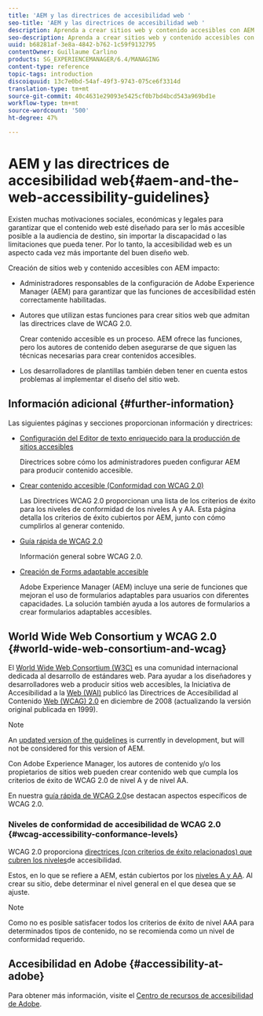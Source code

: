 ```yaml
---
title: 'AEM y las directrices de accesibilidad web '
seo-title: 'AEM y las directrices de accesibilidad web '
description: Aprenda a crear sitios web y contenido accesibles con AEM.
seo-description: Aprenda a crear sitios web y contenido accesibles con AEM.
uuid: b68281af-3e8a-4842-b762-1c59f9132795
contentOwner: Guillaume Carlino
products: SG_EXPERIENCEMANAGER/6.4/MANAGING
content-type: reference
topic-tags: introduction
discoiquuid: 13c7e0bd-54af-49f3-9743-075ce6f3314d
translation-type: tm+mt
source-git-commit: 40c4631e29093e5425cf0b7bd4bcd543a969bd1e
workflow-type: tm+mt
source-wordcount: '500'
ht-degree: 47%

---
```



# AEM y las directrices de accesibilidad web{#aem-and-the-web-accessibility-guidelines} 

Existen muchas motivaciones sociales, económicas y legales para garantizar que el contenido web esté diseñado para ser lo más accesible posible a la audiencia de destino, sin importar la discapacidad o las limitaciones que pueda tener. Por lo tanto, la accesibilidad web es un aspecto cada vez más importante del buen diseño web.

Creación de sitios web y contenido accesibles con AEM impacto:

* Administradores responsables de la configuración de Adobe Experience Manager (AEM) para garantizar que las funciones de accesibilidad estén correctamente habilitadas.
* Autores que utilizan estas funciones para crear sitios web que admitan las directrices clave de WCAG 2.0.

   Crear contenido accesible es un proceso. AEM ofrece las funciones, pero los autores de contenido deben asegurarse de que siguen las técnicas necesarias para crear contenidos accesibles.

* Los desarrolladores de plantillas también deben tener en cuenta estos problemas al implementar el diseño del sitio web.

## Información adicional {#further-information}

Las siguientes páginas y secciones proporcionan información y directrices:

* [Configuración del Editor de texto enriquecido para la producción de sitios accesibles](/help/sites-administering/rte-accessible-content.md)

   Directrices sobre cómo los administradores pueden configurar AEM para producir contenido accesible.

* [Crear contenido accesible (Conformidad con WCAG 2.0)](/help/sites-authoring/creating-accessible-content.md)

   Las Directrices WCAG 2.0 proporcionan una lista de los criterios de éxito para los niveles de conformidad de los niveles A y AA. Esta página detalla los criterios de éxito cubiertos por AEM, junto con cómo cumplirlos al generar contenido.

* [Guía rápida de WCAG 2.0](/help/managing/qg-wcag.md)

   Información general sobre WCAG 2.0.

* [Creación de Forms adaptable accesible](/help/forms/using/creating-accessible-adaptive-forms.md)

   Adobe Experience Manager (AEM) incluye una serie de funciones que mejoran el uso de formularios adaptables para usuarios con diferentes capacidades. La solución también ayuda a los autores de formularios a crear formularios adaptables accesibles.

## World Wide Web Consortium y WCAG 2.0 {#world-wide-web-consortium-and-wcag}

El [World Wide Web Consortium (W3C)](https://www.w3.org/) es una comunidad internacional dedicada al desarrollo de estándares web. Para ayudar a los diseñadores y desarrolladores web a producir sitios web accesibles, la Iniciativa de Accesibilidad a la [Web (WAI)](https://www.w3.org/WAI/) publicó las Directrices de Accesibilidad al Contenido [Web (WCAG) 2.0](https://www.w3.org/TR/WCAG20/) en diciembre de 2008 (actualizando la versión original publicada en 1999).

>[!NOTE]
>
>An [updated version of the guidelines](https://www.w3.org/TR/WCAG21/) is currently in development, but will not be considered for this version of AEM.

Con Adobe Experience Manager, los autores de contenido y/o los propietarios de sitios web pueden crear contenido web que cumpla los criterios de éxito de WCAG 2.0 de nivel A y de nivel AA.

En nuestra [guía rápida de WCAG 2.0](/help/managing/qg-wcag.md)se destacan aspectos específicos de WCAG 2.0.

### Niveles de conformidad de accesibilidad de WCAG 2.0 {#wcag-accessibility-conformance-levels}

WCAG 2.0 proporciona [directrices (con criterios de éxito relacionados) que cubren los niveles](https://www.w3.org/TR/UNDERSTANDING-WCAG20/conformance.html)de accesibilidad.

Estos, en lo que se refiere a AEM, están cubiertos por los [niveles A y AA](/help/sites-authoring/creating-accessible-content.md). Al crear su sitio, debe determinar el nivel general en el que desea que se ajuste.

>[!NOTE]
>
>Como no es posible satisfacer todos los criterios de éxito de nivel AAA para determinados tipos de contenido, no se recomienda como un nivel de conformidad requerido.

## Accesibilidad en Adobe {#accessibility-at-adobe}

Para obtener más información, visite el [Centro de recursos de accesibilidad de Adobe](https://www.adobe.com/accessibility/).
